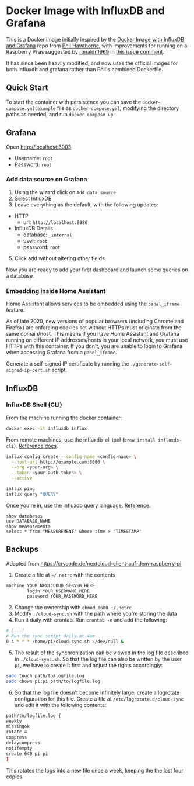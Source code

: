 # Docker Image with InfluxDB and Grafana

This is a Docker image initially inspired by the
[Docker Image with InfluxDB and Grafana](https://github.com/philhawthorne/docker-influxdb-grafana)
repo from [Phil Hawthorne](https://github.com/philhawthorne), with improvements
for running on a Raspberry Pi as suggested by
[ronaldn1969](https://github.com/ronaldn1969) in
[this issue comment](https://github.com/philhawthorne/docker-influxdb-grafana/issues/57#issuecomment-1049649757).

It has since been heavily modified, and now uses the official images for both
influxdb and grafana rather than Phil's combined Dockerfile.

## Quick Start

To start the container with persistence you can save the
`docker-compose.yml.example` file as `docker-compose.yml`, modifying the
directory paths as needed, and run `docker compose up`.

## Grafana

Open <http://localhost:3003>

- Username: `root`
- Password: `root`

### Add data source on Grafana

1. Using the wizard click on `Add data source`
2. Select InfluxDB
3. Leave everything as the default, with the following updates:
  - HTTP
      - url: `http://localhost:8086`
  - InfluxDB Details
      - database: `_internal`
      - user: `root`
      - password: `root`
5. Click add without altering other fields


Now you are ready to add your first dashboard and launch some queries on a database.

### Embedding inside Home Assistant

Home Assistant allows services to be embedded using the `panel_iframe` feature.

As of late 2020, new versions of popular browsers (including Chrome and
Firefox) are enforcing cookies set without HTTPs must originate from the same
domain/host. This means if you have Home Assistant and Grafana running on
different IP addresses/hosts in your local network, you must use HTTPs with
this container. If you don't, you are unable to login to Grafana when accessing
Grafana from a `panel_iframe`.

Generate a self-signed IP certificate by running the
`./generate-self-signed-ip-cert.sh` script.

## InfluxDB

### InfluxDB Shell (CLI)

From the machine running the docker container:

```sh
docker exec -it influxdb influx
```

From remote machines, use the influxdb-cli tool (`brew install influxdb-cli`).
[Reference docs](https://docs.influxdata.com/influxdb/cloud/tools/influx-cli/).

```sh
influx config create --config-name <config-name> \
  --host-url http://example.com:8086 \
  --org <your-org> \
  --token <your-auth-token> \
  --active

influx ping
influx query "QUERY"
```

Once you're in, use the influxdb query language.
[Reference](https://docs.influxdata.com/influxdb/v1.8/query_language/explore-schema/).

```influxdb
show databases
use DATABASE_NAME
show measurements
select * from "MEASUREMENT" where time > 'TIMESTAMP'
```

## Backups

Adapted from <https://crycode.de/nextcloud-client-auf-dem-raspberry-pi>

1. Create a file at `~/.netrc` with the contents

  ```txt
  machine YOUR_NEXTCLOUD_SERVER_HERE
          login YOUR_USERNAME_HERE
          password YOUR_PASSWORD_HERE
  ```

2. Change the ownership with `chmod 0600 ~/.netrc`
3. Modify `./cloud-sync.sh` with the path where you're storing the data
4. Run it daily with crontab. Run `crontab -e` and add the following:

  ```sh
  # [...]
  # Run the sync script daily at 4am
  0 4 * * * /home/pi/cloud-sync.sh >/dev/null &
  ```

5. The result of the synchronization can be viewed in the log file described in
`./cloud-sync.sh`. So that the log file can also be written by the user `pi`,
we have to create it first and adjust the rights accordingly:

  ```sh
  sudo touch path/to/logfile.log
  sudo chown pi:pi path/to/logfile.log
  ```

6. So that the log file doesn't become infinitely large, create a logrotate
configuration for this file. Create a file at `/etc/logrotate.d/cloud-sync` and
edit it with the following contents:

  ```sh
path/to/logfile.log {
  weekly
  missingok
  rotate 4
  compress
  delaycompress
  notifempty
  create 640 pi pi
}
  ```

  This rotates the logs into a new file once a week, keeping the the last four
  copies.
